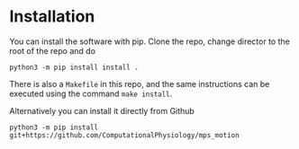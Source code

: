 # Installation

You can install the software with pip. Clone the repo, change director to the root of the repo and do
```
python3 -m pip install install .
```
There is also a `Makefile` in this repo, and the same instructions can be executed using the command `make install`.

Alternatively you can install it directly from Github
```
python3 -m pip install git+https://github.com/ComputationalPhysiology/mps_motion
```



